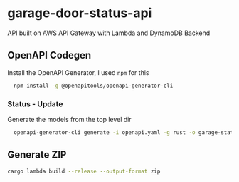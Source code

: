 # garage-door-status-api
API built on AWS API Gateway with Lambda and DynamoDB Backend


## OpenAPI Codegen
Install the OpenAPI Generator, I used `npm` for this 
```bash
  npm install -g @openapitools/openapi-generator-cli
```

### Status - Update
Generate the models from the top level dir
```bash
  openapi-generator-cli generate -i openapi.yaml -g rust -o garage-status-update/src/generated --global-property models,modelDocs=false
```

## Generate ZIP
```bash
cargo lambda build --release --output-format zip
```
